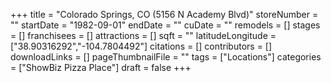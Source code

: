 +++
title = "Colorado Springs, CO (5156 N Academy Blvd)"
storeNumber = ""
startDate = "1982-09-01"
endDate = ""
cuDate = ""
remodels = []
stages = []
franchisees = []
attractions = []
sqft = ""
latitudeLongitude = ["38.90316292","-104.7804492"]
citations = []
contributors = []
downloadLinks = []
pageThumbnailFile = ""
tags = ["Locations"]
categories = ["ShowBiz Pizza Place"]
draft = false
+++
